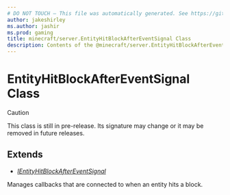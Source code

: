 ```yaml
---
# DO NOT TOUCH — This file was automatically generated. See https://github.com/mojang/minecraftapidocsgenerator to modify descriptions, examples, etc.
author: jakeshirley
ms.author: jashir
ms.prod: gaming
title: minecraft/server.EntityHitBlockAfterEventSignal Class
description: Contents of the @minecraft/server.EntityHitBlockAfterEventSignal class.
---
```

# EntityHitBlockAfterEventSignal Class

> [!CAUTION]
> This class is still in pre-release.  Its signature may change or it may be removed in future releases.

## Extends
- [*IEntityHitBlockAfterEventSignal*](IEntityHitBlockAfterEventSignal.md)

Manages callbacks that are connected to when an entity hits a block.
